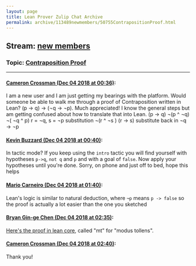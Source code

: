 ```yaml
---
layout: page
title: Lean Prover Zulip Chat Archive 
permalink: archive/113489newmembers/50755ContrapositionProof.html
---
```


## Stream: [new members](index.html)
### Topic: [Contraposition Proof](50755ContrapositionProof.html)

---

#### [Cameron Crossman (Dec 04 2018 at 00:36)](https://leanprover.zulipchat.com/#narrow/stream/113489-new%20members/topic/Contraposition%20Proof/near/150809932):
I am a new user and I am just getting my bearings with the platform.  Would someone be able to walk me through a proof of Contraposition written in Lean? (p → q) → (¬q → ¬p). Much appreciated!  I know the general steps but am getting confused about how to translate that into Lean.
(p → q)
¬(p ^ ¬q)
¬( ¬q ^ p)
r = ¬q, s = ¬p substitution
¬(r ^ ¬s )
(r → s)
substitute back in
¬q → ¬p

#### [Kevin Buzzard (Dec 04 2018 at 00:40)](https://leanprover.zulipchat.com/#narrow/stream/113489-new%20members/topic/Contraposition%20Proof/near/150810178):
In tactic mode? If you keep using the `intro` tactic you will find yourself with hypotheses `p->q`, `not q` and `p` and with a goal of `false`. Now apply your hypotheses until you're done. Sorry, on phone and just off to bed, hope this helps

#### [Mario Carneiro (Dec 04 2018 at 01:40)](https://leanprover.zulipchat.com/#narrow/stream/113489-new%20members/topic/Contraposition%20Proof/near/150813490):
Lean's logic is similar to natural deduction, where `¬p` means `p -> false` so the proof is actually a lot easier than the one you sketched

#### [Bryan Gin-ge Chen (Dec 04 2018 at 02:35)](https://leanprover.zulipchat.com/#narrow/stream/113489-new%20members/topic/Contraposition%20Proof/near/150816360):
[Here's the proof in lean core](https://github.com/leanprover/lean/blob/ceacfa7445953cbc8860ddabc55407430a9ca5c3/library/init/logic.lean#L34), called "mt" for "modus tollens".

#### [Cameron Crossman (Dec 04 2018 at 02:40)](https://leanprover.zulipchat.com/#narrow/stream/113489-new%20members/topic/Contraposition%20Proof/near/150816560):
Thank you!

